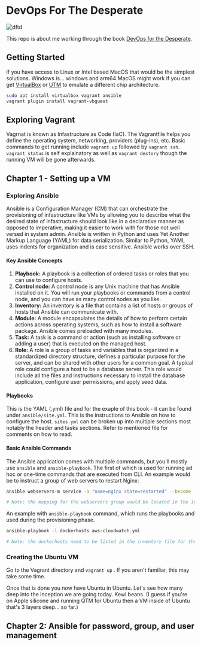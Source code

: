 # DevOps For The Desperate

![dftd](book-cover.png "Book front cover")

This repo is about me working through the book [DevOps for the Desperate](https://nostarch.com/devops-desperate).

## Getting Started

If you have access to Linux or Intel based MacOS that would be the simplest solutions. Windows is... windows and arm64 MacOS might work if you can get [VirtualBox](https://www.virtualbox.org/wiki/Downloads) or [UTM](https://mac.getutm.app/) to emulate a different chip architecture. 

```bash
sudo apt install virtualbox vagrant ansible
vagrant plugin install vagrant-vbguest
```

## Exploring Vagrant

Vagrnat is known as Infastructure as Code (IaC). The Vagrantfile helps you define the operating system, networking, providers (plug-ins), etc. Basic commands to get running include `vagrant up` followed by `vagrant ssh`. `vagrant status` is self explainatory as well as `vagrant destory` though the running VM will be gone afterwards.

## Chapter 1 - Setting up a VM

### Exploring Ansible

Ansible is a Configuration Manager (CM) that can orchestrate the provisioning of infastructure like VMs by allowing you to describe what the desired state of infastructure should look like in a declarative manner as opposed to imperative, making it easier to work with for those not well versed in system admin. Ansible is written in Python and uses Yet Another Markup Language (YAML) for data serialization. Similar to Python, YAML uses indents for organization and is case sensitive. Ansible works over SSH.

#### Key Ansible Concepts

1. **Playbook:** A playbook is a collection of ordered tasks or roles that you can use to configure hosts.
2. **Control node:** A control node is any Unix machine that has Ansible installed on it. You will run your playbooks or commands from a control node, and you can have as many control nodes as you like.
3. **Inventory:** An inventory is a file that contains a list of hosts or groups of hosts that Ansible can communicate with.
4. **Module:** A module encapsulates the details of how to perform certain actions across operating systems, such as how to install a software package. Ansible comes preloaded with many modules.
5. **Task:** A task is a command or action (such as installing software or adding a user) that is executed on the managed host.
6. **Role:** A role is a group of tasks and variables that is organized in a standardized directory structure, defines a particular purpose for the server, and can be shared with other users for a common goal. A typical role could configure a host to be a database server. This role would include all the files and instructions necessary to install the database application, configure user permissions, and apply seed data.

#### Playbooks

This is the YAML (.yml) file and for the exaple of this book - it can be found under `ansible/site.yml`. This is the instructions to Ansible on how to configure the host. `sites.yml` can be broken up into multiple sections most notably the header and tasks sections. Refer to mentioned file for comments on how to read.

#### Basic Ansible Commands

The Ansible application comes with multiple commands, but you'll mostly use `ansible` and `ansible-playbook`. The first of which is used for running ad hoc or one-time commands that are executed from CLI. An example would be to instruct a group of web servers to restart Nginx:

```bash
ansible webservers-m service -a "name=nginx state=restarted" --become

# Note: the mapping for the webservers group would be located in the inventory file. service module would interact with the OS to perform the resart, the extra arguments are passed with -a, providing the service (nginx) and the fact that it should be restarted, which requires root priviledges. 
```

An example with `ansible-playbook` command, which runs the playbooks and used during the provisioning phase. 

```bash
ansible-playbook -l dockerhosts aws-cloudwatch.yml

# Note: the dockerhosts need to be listed in the inventory file for the command to succeed. If -l is not set, Ansible will run the playbook on all the hosts found in your inventory file. 
```

### Creating the Ubuntu VM

Go to the Vagrant directory and `vagrant up` . If you aren't familiar, this may take some time.

Once that is done you now have Ubuntu in Ubuntu. Let's see how many deep into the inception we are going today. Kewl beans. (I guess if you're on Apple silicone and running QTM for Ubuntu then a VM inside of Ubuntu that's 3 layers deep... so far.)

## Chapter 2: Ansible for password, group, and user management

